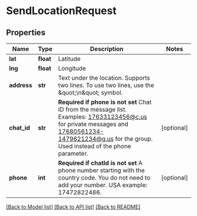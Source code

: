 # SendLocationRequest

## Properties
Name | Type | Description | Notes
------------ | ------------- | ------------- | -------------
**lat** | **float** | Latitude | 
**lng** | **float** | Longitude | 
**address** | **str** | Text under the location.  Supports two lines. To use two lines, use the \&quot;\\n\&quot; symbol. | 
**chat_id** | **str** | **Required if phone is not set**  Chat ID from the message list. Examples: 17633123456@c.us for private messages and 17680561234-1479621234@g.us for the group. Used instead of the phone parameter. | [optional] 
**phone** | **int** | **Required if chatId is not set**  A phone number starting with the country code. You do not need to add your number.   USA example: 17472822486. | [optional] 

[[Back to Model list]](../README.md#documentation-for-models) [[Back to API list]](../README.md#documentation-for-api-endpoints) [[Back to README]](../README.md)


